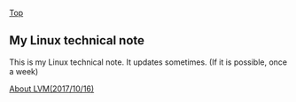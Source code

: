 [Top](../README.md)

## My Linux technical note
This is my Linux technical note. It updates sometimes. (If it is possible, once a week)

[About LVM(2017/10/16)](lvm.md)
